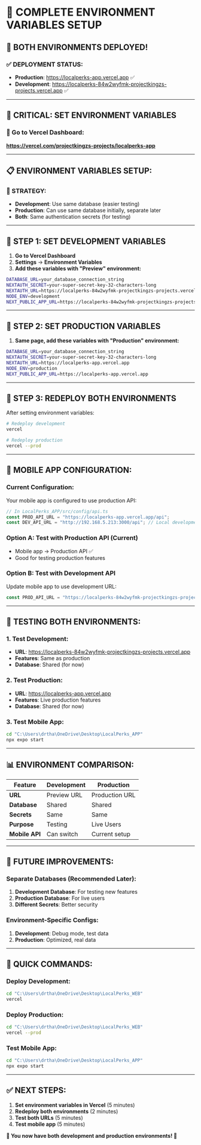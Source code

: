 # 🔧 **COMPLETE ENVIRONMENT VARIABLES SETUP**

## 🎯 **BOTH ENVIRONMENTS DEPLOYED!**

### **✅ DEPLOYMENT STATUS:**
- **Production**: https://localperks-app.vercel.app ✅
- **Development**: https://localperks-84w2wyfmk-projectkingzs-projects.vercel.app ✅

---

## 🚨 **CRITICAL: SET ENVIRONMENT VARIABLES**

### **🔗 Go to Vercel Dashboard:**
**https://vercel.com/projectkingzs-projects/localperks-app**

---

## 📋 **ENVIRONMENT VARIABLES SETUP:**

### **🎯 STRATEGY:**
- **Development**: Use same database (easier testing)
- **Production**: Can use same database initially, separate later
- **Both**: Same authentication secrets (for testing)

---

## 🔧 **STEP 1: SET DEVELOPMENT VARIABLES**

1. **Go to Vercel Dashboard**
2. **Settings** → **Environment Variables**
3. **Add these variables with "Preview" environment:**

```bash
DATABASE_URL=your_database_connection_string
NEXTAUTH_SECRET=your-super-secret-key-32-characters-long
NEXTAUTH_URL=https://localperks-84w2wyfmk-projectkingzs-projects.vercel.app
NODE_ENV=development
NEXT_PUBLIC_APP_URL=https://localperks-84w2wyfmk-projectkingzs-projects.vercel.app
```

---

## 🔧 **STEP 2: SET PRODUCTION VARIABLES**

1. **Same page, add these variables with "Production" environment:**

```bash
DATABASE_URL=your_database_connection_string
NEXTAUTH_SECRET=your-super-secret-key-32-characters-long
NEXTAUTH_URL=https://localperks-app.vercel.app
NODE_ENV=production
NEXT_PUBLIC_APP_URL=https://localperks-app.vercel.app
```

---

## 🔧 **STEP 3: REDEPLOY BOTH ENVIRONMENTS**

After setting environment variables:

```bash
# Redeploy development
vercel

# Redeploy production
vercel --prod
```

---

## 📱 **MOBILE APP CONFIGURATION:**

### **Current Configuration:**
Your mobile app is configured to use production API:
```typescript
// In LocalPerks_APP/src/config/api.ts
const PROD_API_URL = "https://localperks-app.vercel.app/api";
const DEV_API_URL = "http://192.168.5.213:3000/api"; // Local development
```

### **Option A: Test with Production API (Current)**
- Mobile app → Production API ✅
- Good for testing production features

### **Option B: Test with Development API**
Update mobile app to use development URL:
```typescript
const PROD_API_URL = "https://localperks-84w2wyfmk-projectkingzs-projects.vercel.app/api";
```

---

## 🧪 **TESTING BOTH ENVIRONMENTS:**

### **1. Test Development:**
- **URL**: https://localperks-84w2wyfmk-projectkingzs-projects.vercel.app
- **Features**: Same as production
- **Database**: Shared (for now)

### **2. Test Production:**
- **URL**: https://localperks-app.vercel.app
- **Features**: Live production features
- **Database**: Shared (for now)

### **3. Test Mobile App:**
```bash
cd "C:\Users\drtha\OneDrive\Desktop\LocalPerks_APP"
npx expo start
```

---

## 📊 **ENVIRONMENT COMPARISON:**

| Feature | Development | Production |
|---------|-------------|------------|
| **URL** | Preview URL | Production URL |
| **Database** | Shared | Shared |
| **Secrets** | Same | Same |
| **Purpose** | Testing | Live Users |
| **Mobile API** | Can switch | Current setup |

---

## 🔄 **FUTURE IMPROVEMENTS:**

### **Separate Databases (Recommended Later):**
1. **Development Database**: For testing new features
2. **Production Database**: For live users
3. **Different Secrets**: Better security

### **Environment-Specific Configs:**
1. **Development**: Debug mode, test data
2. **Production**: Optimized, real data

---

## 🚀 **QUICK COMMANDS:**

### **Deploy Development:**
```bash
cd "C:\Users\drtha\OneDrive\Desktop\LocalPerks_WEB"
vercel
```

### **Deploy Production:**
```bash
cd "C:\Users\drtha\OneDrive\Desktop\LocalPerks_WEB"
vercel --prod
```

### **Test Mobile App:**
```bash
cd "C:\Users\drtha\OneDrive\Desktop\LocalPerks_APP"
npx expo start
```

---

## ✅ **NEXT STEPS:**

1. **Set environment variables in Vercel** (5 minutes)
2. **Redeploy both environments** (2 minutes)
3. **Test both URLs** (5 minutes)
4. **Test mobile app** (5 minutes)

**🎉 You now have both development and production environments! 🎉**










